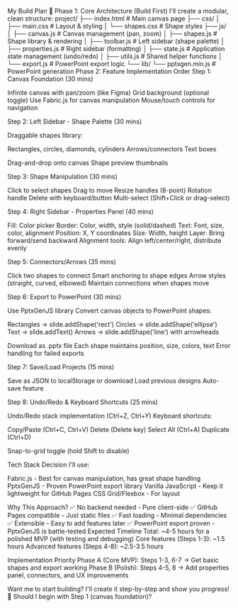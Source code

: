 My Build Plan 🎯
Phase 1: Core Architecture (Build First)
I'll create a modular, clean structure:
project/
├── index.html # Main canvas page
├── css/
│ ├── main.css # Layout & styling
│ └── shapes.css # Shape styles
├── js/
│ ├── canvas.js # Canvas management (pan, zoom)
│ ├── shapes.js # Shape library & rendering
│ ├── toolbar.js # Left sidebar (shape palette)
│ ├── properties.js # Right sidebar (formatting)
│ ├── state.js # Application state management (undo/redo)
│ ├── utils.js # Shared helper functions
│ └── export.js # PowerPoint export logic
└── lib/
└── pptxgen.min.js # PowerPoint generation
Phase 2: Feature Implementation Order
Step 1: Canvas Foundation (30 mins)

Infinite canvas with pan/zoom (like Figma)
Grid background (optional toggle)
Use Fabric.js for canvas manipulation
Mouse/touch controls for navigation

Step 2: Left Sidebar - Shape Palette (30 mins)

Draggable shapes library:

Rectangles, circles, diamonds, cylinders
Arrows/connectors
Text boxes

Drag-and-drop onto canvas
Shape preview thumbnails

Step 3: Shape Manipulation (30 mins)

Click to select shapes
Drag to move
Resize handles (8-point)
Rotation handle
Delete with keyboard/button
Multi-select (Shift+Click or drag-select)

Step 4: Right Sidebar - Properties Panel (40 mins)

Fill: Color picker
Border: Color, width, style (solid/dashed)
Text: Font, size, color, alignment
Position: X, Y coordinates
Size: Width, height
Layer: Bring forward/send backward
Alignment tools: Align left/center/right, distribute evenly

Step 5: Connectors/Arrows (35 mins)

Click two shapes to connect
Smart anchoring to shape edges
Arrow styles (straight, curved, elbowed)
Maintain connections when shapes move

Step 6: Export to PowerPoint (30 mins)

Use PptxGenJS library
Convert canvas objects to PowerPoint shapes:

Rectangles → slide.addShape('rect')
Circles → slide.addShape('ellipse')
Text → slide.addText()
Arrows → slide.addShape('line') with arrowheads

Download as .pptx file
Each shape maintains position, size, colors, text
Error handling for failed exports

Step 7: Save/Load Projects (15 mins)

Save as JSON to localStorage or download
Load previous designs
Auto-save feature

Step 8: Undo/Redo & Keyboard Shortcuts (25 mins)

Undo/Redo stack implementation (Ctrl+Z, Ctrl+Y)
Keyboard shortcuts:

Copy/Paste (Ctrl+C, Ctrl+V)
Delete (Delete key)
Select All (Ctrl+A)
Duplicate (Ctrl+D)

Snap-to-grid toggle (hold Shift to disable)

Tech Stack Decision
I'll use:

Fabric.js - Best for canvas manipulation, has great shape handling
PptxGenJS - Proven PowerPoint export library
Vanilla JavaScript - Keep it lightweight for GitHub Pages
CSS Grid/Flexbox - For layout

Why This Approach?
✅ No backend needed - Pure client-side
✅ GitHub Pages compatible - Just static files
✅ Fast loading - Minimal dependencies
✅ Extensible - Easy to add features later
✅ PowerPoint export proven - PptxGenJS is battle-tested
Expected Timeline
Total: ~4-5 hours for a polished MVP (with testing and debugging)
Core features (Steps 1-3): ~1.5 hours
Advanced features (Steps 4-8): ~2.5-3.5 hours

Implementation Priority
Phase A (Core MVP): Steps 1-3, 6-7 → Get basic shapes and export working
Phase B (Polish): Steps 4-5, 8 → Add properties panel, connectors, and UX improvements

Want me to start building? I'll create it step-by-step and show you progress! 🚀
Should I begin with Step 1 (canvas foundation)?
